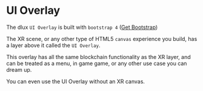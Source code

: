 # UI Overlay
The dlux `UI Overlay` is built with `bootstrap 4` ([Get Bootstrap](https://getbootstrap.com/docs/4.0/getting-started/introduction/))

The XR scene, or any other type of HTML5 `canvas` experience you build, has a layer above it called the `UI Overlay`.

This overlay has all the same blockchain functionality as the XR layer, and can be treated as a menu, in game game, or any other use case you can dream up.

You can even use the UI Overlay without an XR canvas.
